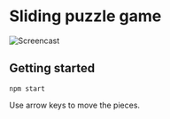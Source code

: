 # Sliding puzzle game

![Screencast](static/screen_cast.gif?raw=true)

## Getting started

```
npm start
```

Use arrow keys to move the pieces.
